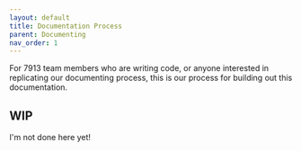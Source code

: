 ```yaml
---
layout: default
title: Documentation Process
parent: Documenting
nav_order: 1
---
```


For 7913 team members who are writing code, 
or anyone interested in replicating our documenting process,
this is our process for building out this documentation.

## WIP
I'm not done here yet!
